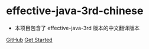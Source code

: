 # effective-java-3rd-chinese

- 本项目包含了 effective-java-3rd 版本的中文翻译版本

[GitHub](https://github.com/itx-man/effective-java-3rd-chinese-1)
[Get Started](books/effective-java-3rd-chinese/README.md)